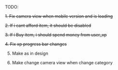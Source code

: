 TODO:

~~1. Fix camera view when mobile version and is loading~~

~~2. If i cant afford item, it should be disabled~~

~~3. If i Buy item, i should spend money from user_xp~~

~~4. Fix xp progress bar changes~~

5. Make as in design

6. Make change camera view when change category



